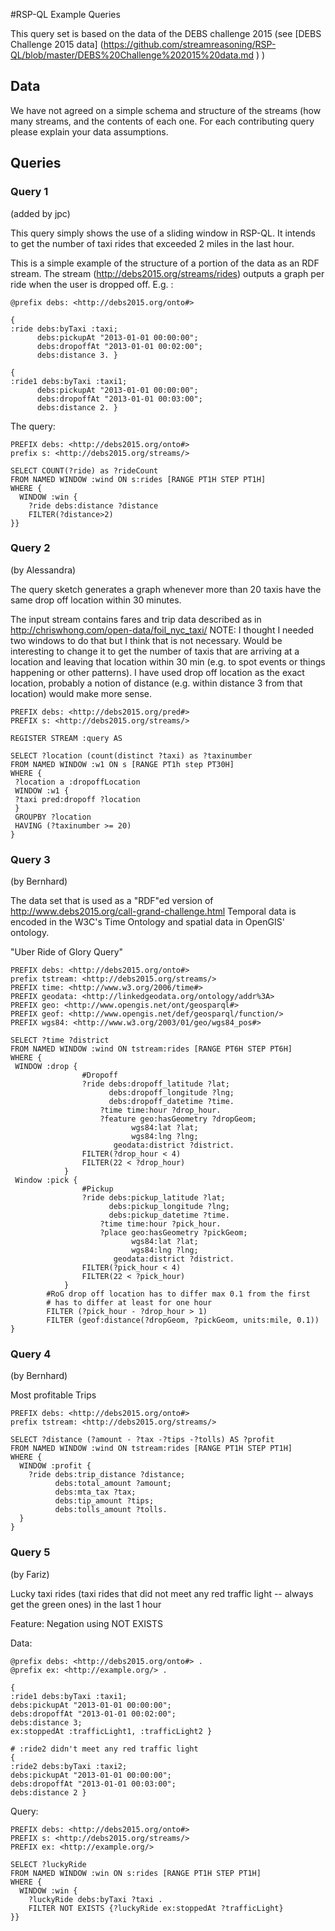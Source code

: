#RSP-QL Example Queries

This query set is based on the data of the DEBS challenge 2015 (see [DEBS Challenge 2015 data] (https://github.com/streamreasoning/RSP-QL/blob/master/DEBS%20Challenge%202015%20data.md ) )

## Data

We have not agreed on a simple schema and structure of the streams (how many streams, and the contents of each one. For each contributing query please explain your data assumptions.	  

## Queries

### Query 1

(added by jpc)

This query simply shows the use of a sliding window in RSP-QL. It intends to get the number of taxi rides that exceeded 2 miles in the last hour.

This is a simple example of the structure of a portion of the data as an RDF stream. The stream (http://debs2015.org/streams/rides) outputs a graph per ride when the user is dropped off. E.g. :

```
@prefix debs: <http://debs2015.org/onto#>

{
:ride debs:byTaxi :taxi;
	  debs:pickupAt "2013-01-01 00:00:00";
	  debs:dropoffAt "2013-01-01 00:02:00";
	  debs:distance 3. }

{	  
:ride1 debs:byTaxi :taxi1;
	  debs:pickupAt "2013-01-01 00:00:00";
	  debs:dropoffAt "2013-01-01 00:03:00";
	  debs:distance 2. }
```	

The query:

```
PREFIX debs: <http://debs2015.org/onto#>
prefix s: <http://debs2015.org/streams/>

SELECT COUNT(?ride) as ?rideCount 
FROM NAMED WINDOW :wind ON s:rides [RANGE PT1H STEP PT1H]
WHERE {
  WINDOW :win {
    ?ride debs:distance ?distance
    FILTER(?distance>2)
}}
```

### Query 2
(by Alessandra)

The query sketch generates a graph whenever more than 20 taxis have the same drop off location within 30 minutes. 

The input stream contains fares and trip data described as in http://chriswhong.com/open-data/foil_nyc_taxi/
NOTE: I thought I needed two windows to do that but I think that is not necessary. Would be interesting to change it to get the number of taxis that are arriving at a location and leaving that location within 30 min (e.g. to spot events or things happening or other patterns). I have used drop off location as the exact location, probably a notion of distance (e.g. within distance 3 from that location) would make more sense.

```
PREFIX debs: <http://debs2015.org/pred#>
PREFIX s: <http://debs2015.org/streams/>

REGISTER STREAM :query AS

SELECT ?location (count(distinct ?taxi) as ?taxinumber
FROM NAMED WINDOW :w1 ON s [RANGE PT1h step PT30H]
WHERE {
 ?location a :dropoffLocation
 WINDOW :w1 {
 ?taxi pred:dropoff ?location 
 }
 GROUPBY ?location
 HAVING (?taxinumber >= 20)
}
```

### Query 3

(by Bernhard)

The data set that is used as a "RDF"ed version of http://www.debs2015.org/call-grand-challenge.html
Temporal data is encoded in the W3C's Time Ontology and spatial data in OpenGIS' ontology.

"Uber Ride of Glory Query"

```
PREFIX debs: <http://debs2015.org/onto#>
prefix tstream: <http://debs2015.org/streams/>
PREFIX time: <http://www.w3.org/2006/time#>
PREFIX geodata: <http://linkedgeodata.org/ontology/addr%3A>
PREFIX geo: <http://www.opengis.net/ont/geosparql#>
PREFIX geof: <http://www.opengis.net/def/geosparql/function/>
PREFIX wgs84: <http://www.w3.org/2003/01/geo/wgs84_pos#>

SELECT ?time ?district
FROM NAMED WINDOW :wind ON tstream:rides [RANGE PT6H STEP PT6H]
WHERE {
 WINDOW :drop {
				#Dropoff
				?ride debs:dropoff_latitude ?lat;
					  debs:dropoff_longitude ?lng;
					  debs:dropoff_datetime ?time.
					?time time:hour ?drop_hour.
					?feature geo:hasGeometry ?dropGeom;
						   wgs84:lat ?lat;
						   wgs84:lng ?lng;
					   geodata:district ?district.
				FILTER(?drop_hour < 4)
				FILTER(22 < ?drop_hour)
			} 
 Window :pick {
				#Pickup
				?ride debs:pickup_latitude ?lat;
					  debs:pickup_longitude ?lng;
					  debs:pickup_datetime ?time.
					?time time:hour ?pick_hour.
					?place geo:hasGeometry ?pickGeom;
						   wgs84:lat ?lat;
						   wgs84:lng ?lng;
					   geodata:district ?district.
				FILTER(?pick_hour < 4)
				FILTER(22 < ?pick_hour)
			}
		#RoG drop off location has to differ max 0.1 from the first
		# has to differ at least for one hour
		FILTER (?pick_hour - ?drop_hour > 1)
		FILTER (geof:distance(?dropGeom, ?pickGeom, units:mile, 0.1))
}
```


### Query 4
(by Bernhard)

Most profitable Trips

```
PREFIX debs: <http://debs2015.org/onto#>
prefix tstream: <http://debs2015.org/streams/>

SELECT ?distance (?amount - ?tax -?tips -?tolls) AS ?profit
FROM NAMED WINDOW :wind ON tstream:rides [RANGE PT1H STEP PT1H]
WHERE {
  WINDOW :profit {
	?ride debs:trip_distance ?distance;
		  debs:total_amount ?amount;
		  debs:mta_tax ?tax;
		  debs:tip_amount ?tips;
		  debs:tolls_amount ?tolls.
  }
}
```

### Query 5
(by Fariz)

Lucky taxi rides (taxi rides that did not meet any red traffic light
-- always get the green ones) in the last 1 hour
 
Feature: Negation using NOT EXISTS
 
Data:
 
``` 
@prefix debs: <http://debs2015.org/onto#> .
@prefix ex: <http://example.org/> .
 
{
:ride1 debs:byTaxi :taxi1;
debs:pickupAt "2013-01-01 00:00:00";
debs:dropoffAt "2013-01-01 00:02:00";
debs:distance 3;
ex:stoppedAt :trafficLight1, :trafficLight2 }
 
# :ride2 didn't meet any red traffic light
{
:ride2 debs:byTaxi :taxi2;
debs:pickupAt "2013-01-01 00:00:00";
debs:dropoffAt "2013-01-01 00:03:00";
debs:distance 2 }
``` 
 
Query:
 
```
PREFIX debs: <http://debs2015.org/onto#>
PREFIX s: <http://debs2015.org/streams/>
PREFIX ex: <http://example.org/>
 
SELECT ?luckyRide
FROM NAMED WINDOW :win ON s:rides [RANGE PT1H STEP PT1H]
WHERE {
  WINDOW :win {
    ?luckyRide debs:byTaxi ?taxi .
    FILTER NOT EXISTS {?luckyRide ex:stoppedAt ?trafficLight}
}}
```
